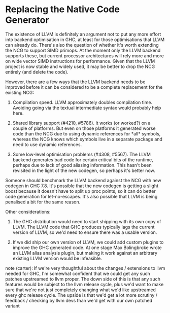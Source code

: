 # Replacing the Native Code Generator


The existence of LLVM is definitely an argument not to put any more effort into backend optimisation in GHC, at least for those optimisations that LLVM can already do. There's also the question of whether it's worth extending the NCG to support SIMD primops. At the moment only the LLVM backend supports these, but current processor architectures will rely more and more on wide vector SIMD instructions for performance. Given that the LLVM project is now stable and widely used, it may be better to drop the NCG entirely (and delete the code).


However, there are a few ways that the LLVM backend needs to be improved before it can be considered to be a complete replacement for the existing NCG:

1.  Compilation speed.  LLVM approximately doubles compilation time. Avoiding going via the textual intermediate syntax would probably help here.

1. Shared library support (#4210, #5786).  It works (or worked?) on a couple of platforms.  But even on those platforms it generated worse code than the NCG due to using dynamic references for \*all\* symbols, whereas the NCG knows which symbols live in a separate package and need to use dynamic references.

1. Some low-level optimisation problems (#4308, #5567).  The LLVM backend generates bad code for certain critical bits of the runtime, perhaps due to lack of good aliasing information.  This hasn't been revisited in the light of the new codegen, so perhaps it's better now.


Someone should benchmark the LLVM backend against the NCG with new codegen in GHC 7.8.  It's possible that the new codegen is getting a slight boost because it doesn't have to split up proc points, so it can do better code generation for let-no-escapes. It's also possible that LLVM is being penalised a bit for the same reason.


Other considerations:

1. The GHC distribution would need to start shipping with its own copy of LLVM. The LLVM code that GHC produces typically lags the current version of LLVM, so we'd need to ensure there was a usable version.

1. If we did ship our own version of LLVM, we could add custom plugins to improve the GHC generated code. At one stage Max Bolingbroke wrote an LLVM alias analysis plugin, but making it work against an arbitrary existing LLVM version would be infeasible.


note (carter): If we're very thoughtful about the changes / extensions to llvm needed for GHC, I'm somewhat confident that we could get any such patches upstreamed to llvm proper. The down side of this is that any such features would be subject to the llvm release cycle, plus we'd want to make sure that we're not just completely changing what we'd like upstreamed every ghc release cycle. The upside is that we'd get a lot more scrutiny / feedback / checking by llvm devs than we'd get with our own patched variant

